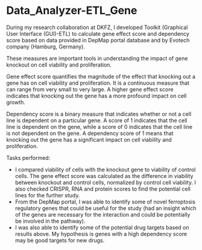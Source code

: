 # Data_Analyzer-ETL_Gene
During my research collaboration at DKFZ, I developed Toolkit (Graphical User Interface (GUI)-ETL) to calculate gene effect score and dependency score based on data provided in DepMap portal database and by Evotech company (Hamburg, Germany).

These measures are important tools in understanding the impact of gene knockout on cell viability and proliferation. 

Gene effect score quantifies the magnitude of the effect that knocking out a gene has on cell viability and proliferation. It is a continuous measure that can range from very small to very large. A higher gene effect score indicates that knocking out the gene has a more profound impact on cell growth. 

Dependency score is a binary measure that indicates whether or not a cell line is dependent on a particular gene. A score of 1 indicates that the cell line is dependent on the gene, while a score of 0 indicates that the cell line is not dependent on the gene. A dependency score of 1 means that knocking out the gene has a significant impact on cell viability and proliferation. 

Tasks performed:
- I compared viability of cells with the knockout gene to viability of control cells. The gene effect score was calculated as the difference in viability between knockout and control cells, normalized by control cell viability. I also checked CRISPR, RNA and protein scores to find the potential cell lines for the further study.
- From the DepMap portal, I was able to identify some of novel ferroptosis regulatory genes that could be useful for the study (had an insight which of the genes are necessary for the interaction and could be potentially be involved in the pathway).
- I was also able to identify some of the potential drug targets based on results above. My hypothesis is genes with a high dependency score may be good targets for new drugs.
